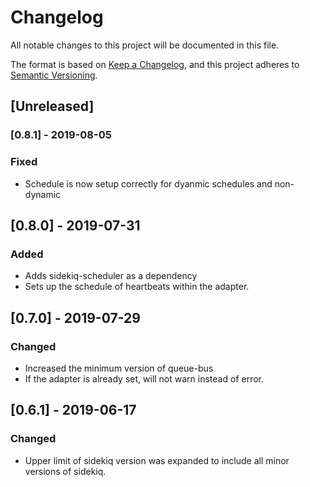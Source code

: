 # Changelog
All notable changes to this project will be documented in this file.

The format is based on [Keep a Changelog](https://keepachangelog.com/en/1.0.0/),
and this project adheres to [Semantic Versioning](https://semver.org/spec/v2.0.0.html).

## [Unreleased]

### [0.8.1] - 2019-08-05

### Fixed
- Schedule is now setup correctly for dyanmic schedules and non-dynamic

## [0.8.0] - 2019-07-31

### Added
- Adds sidekiq-scheduler as a dependency
- Sets up the schedule of heartbeats within the adapter.

## [0.7.0] - 2019-07-29

### Changed
- Increased the minimum version of queue-bus
- If the adapter is already set, will not warn instead of error.

## [0.6.1] - 2019-06-17
### Changed

 - Upper limit of sidekiq version was expanded to include all minor versions of sidekiq.
